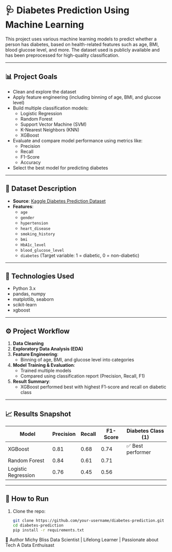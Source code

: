# 🩺 Diabetes Prediction Using Machine Learning

This project uses various machine learning models to predict whether a person has diabetes, based on health-related features such as age, BMI, blood glucose level, and more. The dataset used is publicly available and has been preprocessed for high-quality classification.

---

## 📊 Project Goals

- Clean and explore the dataset
- Apply feature engineering (including binning of age, BMI, and glucose level)
- Build multiple classification models:
  - Logistic Regression
  - Random Forest
  - Support Vector Machine (SVM)
  - K-Nearest Neighbors (KNN)
  - XGBoost
- Evaluate and compare model performance using metrics like:
  - Precision
  - Recall
  - F1-Score
  - Accuracy
- Select the best model for predicting diabetes

---

## 🧠 Dataset Description

- **Source**: [Kaggle Diabetes Prediction Dataset](https://www.kaggle.com/datasets/iammustafatz/diabetes-prediction-dataset)
- **Features**:
  - `age`
  - `gender`
  - `hypertension`
  - `heart_disease`
  - `smoking_history`
  - `bmi`
  - `HbA1c_level`
  - `blood_glucose_level`
  - `diabetes` (Target variable: 1 = diabetic, 0 = non-diabetic)

---

## 🧰 Technologies Used

- Python 3.x
- pandas, numpy
- matplotlib, seaborn
- scikit-learn
- xgboost

---

## ⚙️ Project Workflow

1. **Data Cleaning**
2. **Exploratory Data Analysis (EDA)**
3. **Feature Engineering**:
   - Binning of age, BMI, and glucose level into categories
4. **Model Training & Evaluation**:
   - Trained multiple models
   - Compared using classification report (Precision, Recall, F1)
5. **Result Summary**:
   - XGBoost performed best with highest F1-score and recall on diabetic class

---

## 📈 Results Snapshot

| Model              | Precision | Recall | F1-Score | Diabetes Class (1) |
|-------------------|-----------|--------|----------|---------------------|
| XGBoost            | 0.81      | 0.68   | 0.74     | ✅ Best performer   |
| Random Forest      | 0.84      | 0.61   | 0.71     |                    |
| Logistic Regression| 0.76      | 0.45   | 0.56     |                    |

---

## 🚀 How to Run

1. Clone the repo:
   ```bash
   git clone https://github.com/your-username/diabetes-prediction.git
   cd diabetes-prediction
   pip install -r requirements.txt
🧠 Author
Michy Bliss
Data Scientist | Lifelong Learner | Passionate about Tech A Data Enthuisast
